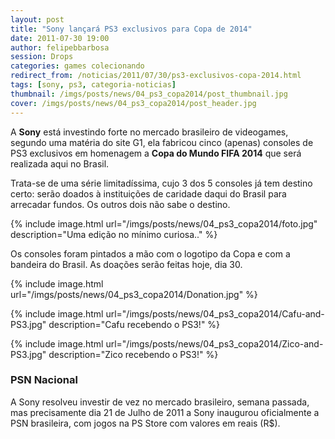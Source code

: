 ```yaml
---
layout: post
title: "Sony lançará PS3 exclusivos para Copa de 2014"
date: 2011-07-30 19:00
author: felipebbarbosa
session: Drops
categories: games colecionando
redirect_from: /noticias/2011/07/30/ps3-exclusivos-copa-2014.html
tags: [sony, ps3, categoria-noticias]
thumbnail: /imgs/posts/news/04_ps3_copa2014/post_thumbnail.jpg
cover: /imgs/posts/news/04_ps3_copa2014/post_header.jpg
---
```


A **Sony** está investindo forte no mercado brasileiro de videogames, segundo uma matéria do site G1, ela fabricou cinco (apenas) consoles de PS3 exclusivos em homenagem a **Copa do Mundo FIFA 2014** que será realizada aqui no Brasil.

<!--more-->

Trata-se de uma série limitadíssima, cujo 3 dos 5 consoles já tem destino certo: serão doados à instituições de caridade daqui do Brasil para arrecadar fundos. Os outros dois não sabe o destino.

{% include image.html
    url="/imgs/posts/news/04_ps3_copa2014/foto.jpg"
    description="Uma edição no mínimo curiosa.." %}

Os consoles foram pintados a mão com o logotipo da Copa e com a bandeira do Brasil. As doações serão feitas hoje, dia 30.

{% include image.html
    url="/imgs/posts/news/04_ps3_copa2014/Donation.jpg" %}

{% include image.html
    url="/imgs/posts/news/04_ps3_copa2014/Cafu-and-PS3.jpg"
    description="Cafu recebendo o PS3!" %}

{% include image.html
    url="/imgs/posts/news/04_ps3_copa2014/Zico-and-PS3.jpg"
    description="Zico recebendo o PS3!" %}

### PSN Nacional

A Sony resolveu investir de vez no mercado brasileiro, semana passada, mas precisamente dia 21 de Julho de 2011 a Sony inaugurou oficialmente a PSN brasileira, com jogos na PS Store com valores em reais (R\$).
